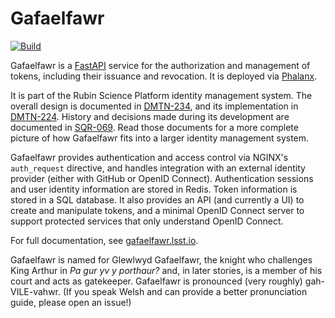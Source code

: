 # Gafaelfawr

[![Build](https://github.com/lsst-sqre/gafaelfawr/workflows/CI/badge.svg)](https://github.com/lsst-sqre/gafaelfawr/actions)

Gafaelfawr is a [FastAPI](https://fastapi.tiangolo.com/) service for the authorization and management of tokens, including their issuance and revocation.
It is deployed via [Phalanx](https://phalanx.lsst.io/).

It is part of the Rubin Science Platform identity management system.
The overall design is documented in [DMTN-234](https://dmtn-234.lsst.io), and its implementation in [DMTN-224](https://dmtn-224.lsst.io).
History and decisions made during its development are documented in [SQR-069](https://sqr-069.lsst.io).
Read those documents for a more complete picture of how Gafaelfawr fits into a larger identity management system.

Gafaelfawr provides authentication and access control via NGINX's `auth_request` directive, and handles integration with an external identity provider (either with GitHub or OpenID Connect).
Authentication sessions and user identity information are stored in Redis.
Token information is stored in a SQL database.
It also provides an API (and currently a UI) to create and manipulate tokens, and a minimal OpenID Connect server to support protected services that only understand OpenID Connect.

For full documentation, see [gafaelfawr.lsst.io](https://gafaelfawr.lsst.io/).

Gafaelfawr is named for Glewlwyd Gafaelfawr, the knight who challenges King Arthur in *Pa gur yv y porthaur?* and, in later stories, is a member of his court and acts as gatekeeper.
Gafaelfawr is pronounced (very roughly) gah-VILE-vahwr.
(If you speak Welsh and can provide a better pronunciation guide, please open an issue!)
